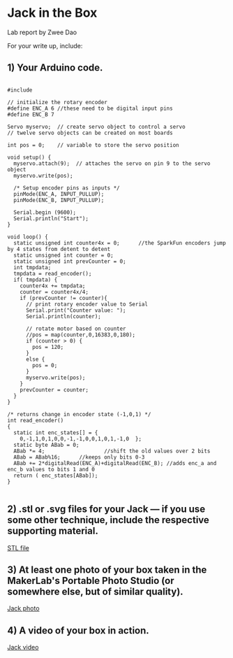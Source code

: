 # Jack in the Box

Lab report by Zwee Dao

For your write up, include:

## 1) Your Arduino code.

<pre><code>
#include <Servo.h>

// initialize the rotary encoder  
#define ENC_A 6 //these need to be digital input pins
#define ENC_B 7

Servo myservo;  // create servo object to control a servo
// twelve servo objects can be created on most boards

int pos = 0;    // variable to store the servo position

void setup() {
  myservo.attach(9);  // attaches the servo on pin 9 to the servo object
  myservo.write(pos);
  
  /* Setup encoder pins as inputs */
  pinMode(ENC_A, INPUT_PULLUP);
  pinMode(ENC_B, INPUT_PULLUP);
 
  Serial.begin (9600);
  Serial.println("Start");
}

void loop() {
  static unsigned int counter4x = 0;      //the SparkFun encoders jump by 4 states from detent to detent
  static unsigned int counter = 0;
  static unsigned int prevCounter = 0;
  int tmpdata;
  tmpdata = read_encoder();
  if( tmpdata) {
    counter4x += tmpdata;
    counter = counter4x/4;
    if (prevCounter != counter){
      // print rotary encoder value to Serial
      Serial.print("Counter value: ");
      Serial.println(counter);
      
      // rotate motor based on counter
      //pos = map(counter,0,16383,0,180);
      if (counter > 0) {
        pos = 120;
      }
      else {
        pos = 0;
      }
      myservo.write(pos);
    }
    prevCounter = counter;
  }
}

/* returns change in encoder state (-1,0,1) */
int read_encoder()
{
  static int enc_states[] = {
    0,-1,1,0,1,0,0,-1,-1,0,0,1,0,1,-1,0  };
  static byte ABab = 0;
  ABab *= 4;                   //shift the old values over 2 bits
  ABab = ABab%16;      //keeps only bits 0-3
  ABab += 2*digitalRead(ENC_A)+digitalRead(ENC_B); //adds enc_a and enc_b values to bits 1 and 0
  return ( enc_states[ABab]);
}

</code></pre>

## 2) .stl or .svg files for your Jack — if you use some other technique, include the respective supporting material.

[STL file](/zwee_in_box.stl)

## 3) At least one photo of your box taken in the MakerLab's Portable Photo Studio (or somewhere else, but of similar quality).

[Jack photo](/jack.JPG)

## 4) A video of your box in action.

[Jack video](/jack2.mov)
